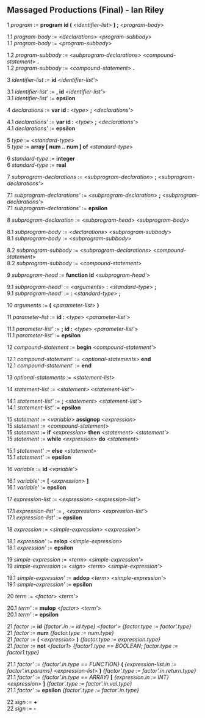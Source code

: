 ## Massaged Productions (Final) - Ian Riley

1 _program_ := **program id (** <_identifier-list_> **) ;** <_program-body_>

1.1 _program-body_ := <_declarations_> <_program-subbody_> <br>
1.1 _program-body_ := <_program-subbody_>

1.2 _program-subbody_ := <_subprogram-declarations_> <_compound-statement_> **.** <br>
1.2 _program-subbody_ := <_compound-statement_> **.**

3 _identifier-list_ := **id** <_identifier-list'_>

3.1 _identifier-list'_ := **, id** <_identifier-list'_> <br>
3.1 _identifier-list'_ := **epsilon**

4 _declarations_ := **var id :** <_type_> **;** <_declarations'_>

4.1 _declarations'_ := **var id :** <_type_> **;** <_declarations'_> <br>
4.1 _declarations'_ := **epsilon**

5 _type_ := <_standard-type_> <br>
5 _type_ := **array [ num .. num ] of** <_standard-type_>

6 _standard-type_ := **integer** <br>
6 _standard-type_ := **real**

7 _subprogram-declarations_ := <_subprogram-declaration_> **;** <_subprogram-declarations'_>

7.1 _subprogram-declarations'_ := <_subprogram-declaration_> **;** <_subprogram-declarations'_> <br>
7.1 _subprogram-declarations'_ := **epsilon**

8 _subprogram-declaration_ := <_subprogram-head_> <_subprogram-body_>

8.1 _subprogram-body_ := <_declarations_> <_subprogram-subbody_> <br>
8.1 _subprogram-body_ := <_subprogram-subbody_>

8.2 _subprogram-subbody_ := <_subprogram-declarations_> <_compound-statement_> <br>
8.2 _subprogram-subbody_ := <_compound-statement_>

9 _subprogram-head_ := **function id** <_subprogram-head'_>

9.1 _subprogram-head'_ := <_arguments_> **:** <_standard-type_> **;** <br>
9.1 _subprogram-head'_ := **:** <_standard-type_> **;**

10 _arguments_ := **(** <_parameter-list_> **)**

11 _parameter-list_ := **id :** <_type_> <_parameter-list'_>

11.1 _parameter-list'_ := **; id :** <_type_> <_parameter-list'_> <br>
11.1 _parameter-list'_ := **epsilon**

12 _compound-statement_ := **begin** <_compound-statement'_>

12.1 _compound-statement'_ := <_optional-statements_> **end** <br>
12.1 _compound-statement'_ := **end**

13 _optional-statements_ := <_statement-list_>

14 _statement-list_ := <_statement_> <_statement-list'_>

14.1 _statement-list'_ := **;** <_statement_> <_statement-list'_> <br>
14.1 _statement-list'_ := **epsilon**

15 _statement_ := <_variable_> **assignop** <_expression_> <br>
15 _statement_ := <_compound-statement_> <br>
15 _statement_ := **if** <_expression_> **then** <_statement_> <_statement'_> <br>
15 _statement_ := **while** <_expression_> **do** <_statement_>

15.1 _statement'_ := **else** <_statement_> <br>
15.1 _statement'_ := **epsilon**

16 _variable_ := **id** <_variable'_>

16.1 _variable'_ := **[** <_expression_> **]** <br>
16.1 _variable'_ := **epsilon**

17 _expression-list_ := <_expression_> <_expression-list'_>

17.1 _expression-list'_ := **,** <_expression_> <_expression-list'_> <br>
17.1 _expression-list'_ := **epsilon**

18 _expression_ := <_simple-expression_> <_expression'_>

18.1 _expression'_ := **relop** <_simple-expression_> <br>
18.1 _expression'_ := **epsilon**

19 _simple-expression_ := <_term_> <_simple-expression'_> <br>
19 _simple-expression_ := <_sign_> <_term_> <_simple-expression'_>

19.1 _simple-expression'_ := **addop** <_term_> <_simple-expression'_> <br>
19.1 _simple-expression'_ := **epsilon**

20 _term_ := <_factor_> <_term'_>

20.1 _term'_ := **mulop** <_factor_> <_term'_> <br>
20.1 _term'_ := **epsilon**

21 _factor_ := **id** _{factor'.in := id.type}_ <_factor'_> _{factor.type := factor'.type}_<br>
21 _factor_ := **num** _{factor.type := num.type}_ <br>
21 _factor_ := **(** <_expression_> **)** _{factor.type := expression.type}_ <br>
21 _factor_ := **not** <_factor1_> _{factor1.type == BOOLEAN; factor.type := factor1.type}_ 

21.1 _factor'_ := _{factor'.in.type == FUNCTION}_ **(** _{expression-list.in := factor'.in.params}_ <_expression-list_> **)** _{factor'.type := factor'.in.return.type}_<br>
21.1 _factor'_ := _{factor'.in.type == ARRAY}_ **[** _{expression.in := INT}_ <_expression_> **]** _{factor'.type := factor'.in.val.type}_<br>
21.1 _factor'_ := **epsilon** _{factor'.type := factor'.in.type}_

22 _sign_ := **+** <br>
22 _sign_ := **-**
